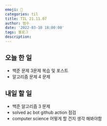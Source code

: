 ```yaml
---
emoji: 🏃
categories: til
title: TIL 21.11.07
author: 범수
date: '2022-03-10 18:00:00'
tags: 블로그
description:
---
```

<!-- 
튜토리얼, 하우 투 가이드, 설명 ,레퍼런스 
https://documentation.divio.com/tutorials/
-->

## 오늘 한 일

* 백준 문제 3문제 복습 및 포스트 
* 알고리즘 문제 4 문제

## 내일 할 일

* 백준 알고리즘 3 문제
* solved ac bot github action 점검
* computer science 어떻게 할 건지 생각 해봐야함